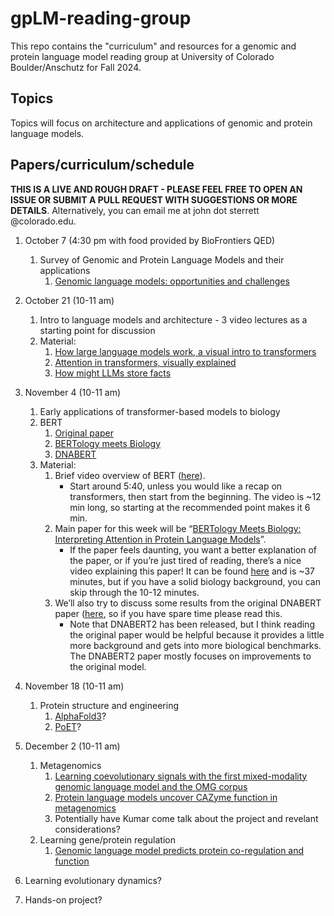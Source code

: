# gpLM-reading-group

This repo contains the "curriculum" and resources for a genomic and protein language model reading group at University of Colorado Boulder/Anschutz for Fall 2024.

## Topics
Topics will focus on architecture and applications of genomic and protein language models. 

## Papers/curriculum/schedule

**THIS IS A LIVE AND ROUGH DRAFT - PLEASE FEEL FREE TO OPEN AN ISSUE OR SUBMIT A PULL REQUEST WITH SUGGESTIONS OR MORE DETAILS**. Alternatively, you can email me at john dot sterrett @colorado.edu.

1. October 7 (4:30 pm with food provided by BioFrontiers QED)
    1. Survey of Genomic and Protein Language Models and their applications
        1. [Genomic language models: opportunities and challenges](https://arxiv.org/html/2407.11435v1)

2. October 21 (10-11 am)
    1. Intro to language models and architecture - 3 video lectures as a starting point for discussion
    2. Material:
        1. [How large language models work, a visual intro to transformers](https://youtu.be/wjZofJX0v4M)
        2. [Attention in transformers, visually explained](https://youtu.be/eMlx5fFNoYc)
        3. [How might LLMs store facts](https://youtu.be/9-Jl0dxWQs8)

3. November 4 (10-11 am)
    1. Early applications of transformer-based models to biology
    2. BERT
        1. [Original paper](https://arxiv.org/abs/1810.04805)
        2. [BERTology meets Biology](https://arxiv.org/abs/2006.15222)
        3. [DNABERT](https://academic.oup.com/bioinformatics/article/37/15/2112/6128680)
    3. Material:
        1. Brief video overview of BERT ([here](https://youtu.be/t45S_MwAcOw?t=340)).
           - Start around 5:40, unless you would like a recap on transformers, then start from the beginning. The video is ~12 min long, so starting at the recommended point makes it 6 min.
        2. Main paper for this week will be “[BERTology Meets Biology: Interpreting Attention in Protein Language Models](https://arxiv.org/abs/2006.15222)”.
           - If the paper feels daunting, you want a better explanation of the paper, or if you’re just tired of reading, there’s a nice video explaining this paper! It can be found [here](https://youtu.be/q6Kyvy1zLwQ) and is ~37 minutes, but if you have a solid biology background, you can skip through the 10-12 minutes.
        3. We’ll also try to discuss some results from the original DNABERT paper ([here](https://academic.oup.com/bioinformatics/article/37/15/2112/6128680), so if you have spare time please read this.
           - Note that DNABERT2 has been released, but I think reading the original paper would be helpful because it provides a little more background and gets into more biological benchmarks. The DNABERT2 paper mostly focuses on improvements to the original model.
 

4. November 18 (10-11 am)
    1. Protein structure and engineering
        1. [AlphaFold3](https://www.nature.com/articles/s41586-024-07487-w)?
        2. [PoET](https://www.openprotein.ai/poet-a-high-performing-protein-language-model-for-zero-shot-prediction)?
        
5. December 2 (10-11 am)
    1. Metagenomics 
        1. [Learning coevolutionary signals with the first mixed-modality genomic language model and the OMG corpus](https://www.biorxiv.org/content/10.1101/2024.08.14.607850v1)
        2. [Protein language models uncover CAZyme function in metagenomics](https://www.ncbi.nlm.nih.gov/pmc/articles/PMC10634757/)
        3. Potentially have Kumar come talk about the project and revelant considerations?
    2. Learning gene/protein regulation
        1. [Genomic language model predicts protein co-regulation and function](https://www.nature.com/articles/s41467-024-46947-9)

7. Learning evolutionary dynamics?
8. Hands-on project?
